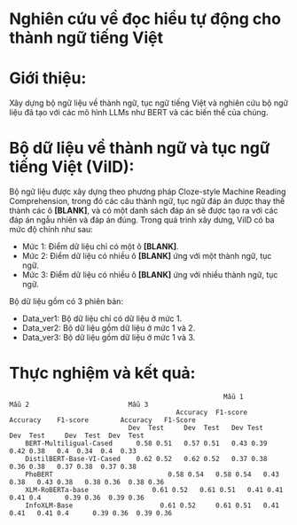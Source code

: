 # Nghiên cứu về đọc hiểu tự động cho thành ngữ tiếng Việt  
# Giới thiệu:  
  Xây dựng bộ ngữ liệu về thành ngữ, tục ngữ tiếng Việt và nghiên cứu bộ ngữ liệu đã tạo với các mô hình LLMs như BERT và các biến thể của chúng.  
# Bộ dữ liệu về thành ngữ và tục ngữ tiếng Việt (ViID):  
  Bộ ngữ liệu được xây dựng theo phương pháp Cloze-style Machine Reading Comprehension, trong đó các câu thành ngữ, tục ngữ đáp án được thay thế thành các ô **[BLANK]**, và có một danh sách đáp án sẽ được tạo ra với các đáp án ngẫu nhiên và đáp án đúng.
  Trong quá trình xây dưng, ViID có ba mức độ chính như sau:  
  - Mức 1: Điểm dữ liệu chỉ có một ô **[BLANK]**.  
  - Mức 2: Điểm dữ liệu có nhiều ô **[BLANK]** ứng với một thành ngữ, tục ngữ.
  - Mức 3: Điểm dữ liệu có nhiều ô **[BLANK]** ứng với nhiều thành ngữ, tục ngữ.

  Bộ dữ liệu gồm có 3 phiên bản:
  - Data_ver1: Bộ dữ liệu chỉ có dữ liệu ở mức 1.
  - Data_ver2: Bộ dữ liệu gồm dữ liệu ở mức 1 và 2.
  - Data_ver3: Bộ dữ liệu gồm dữ liệu ở mức 1 và 3.
# Thực nghiệm và kết quả: 
  									                      Mẫu 1 				        Mẫu 2 				  	      Mẫu 3  
  							                  Accuracy 	F1-score 	    Accuracy 	F1-score 	    Accuracy   F1-Score
                                  Dev  Test 	Dev  Test 	Dev Test 	Dev  Test 	  Dev  Test  Dev  Test
        BERT-Multiligual-Cased 		0.58 0.51 	0.57 0.51 	0.43 0.39 	0.42 0.38 	0.4  0.34  0.4  0.33
        DistilBERT-Base-VI-Cased 	0.62 0.52 	0.62 0.52 	0.37 0.38 	0.36 0.38 	0.37 0.38  0.37 0.38
        PhoBERT 					        0.58 0.54 	0.58 0.54 	0.43 0.38 	0.43 0.38 	0.38 0.36  0.38 0.36
        XLM-RoBERTa-base 			    0.61 0.52 	0.61 0.51 	0.41 0.41 	0.41 0.4 	  0.39 0.36  0.39 0.36
        InfoXLM-Base 				      0.61 0.52 	0.61 0.51 	0.41 0.41 	0.41 0.4 	  0.39 0.36  0.39 0.36
    
